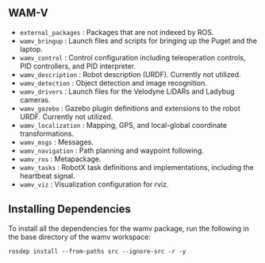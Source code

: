 ## WAM-V

- `external_packages` : Packages that are not indexed by ROS.
- `wamv_bringup` : Launch files and scripts for bringing up the Puget and the laptop.
- `wamv_control` : Control configuration including teleoperation controls, PID controllers, and PID interpreter.
- `wamv_description` : Robot description (URDF). Currently not utilized.
- `wamv_detection` : Object detection and image recognition.
- `wamv_drivers` : Launch files for the Velodyne LiDARs and Ladybug cameras.
- `wamv_gazebo` : Gazebo plugin definitions and extensions to the robot URDF. Currently not utilized.
- `wamv_localization` : Mapping, GPS, and local-global coordinate transformations.
- `wamv_msgs` : Messages.
- `wamv_navigation` : Path planning and waypoint following.
- `wamv_ros` : Metapackage.
- `wamv_tasks` : RobotX task definitions and implementations, including the heartbeat signal.
- `wamv_viz` : Visualization configuration for rviz.

## Installing Dependencies

To install all the dependencies for the wamv package, run the following in the base directory of the wamv workspace:

    rosdep install --from-paths src --ignore-src -r -y
